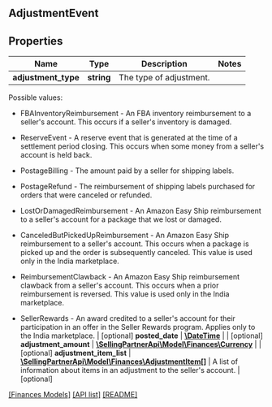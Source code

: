 ## AdjustmentEvent

## Properties

Name | Type | Description | Notes
------------ | ------------- | ------------- | -------------
**adjustment_type** | **string** | The type of adjustment.

Possible values:

* FBAInventoryReimbursement - An FBA inventory reimbursement to a seller&#39;s account. This occurs if a seller&#39;s inventory is damaged.

* ReserveEvent - A reserve event that is generated at the time of a settlement period closing. This occurs when some money from a seller&#39;s account is held back.

* PostageBilling - The amount paid by a seller for shipping labels.

* PostageRefund - The reimbursement of shipping labels purchased for orders that were canceled or refunded.

* LostOrDamagedReimbursement - An Amazon Easy Ship reimbursement to a seller&#39;s account for a package that we lost or damaged.

* CanceledButPickedUpReimbursement - An Amazon Easy Ship reimbursement to a seller&#39;s account. This occurs when a package is picked up and the order is subsequently canceled. This value is used only in the India marketplace.

* ReimbursementClawback - An Amazon Easy Ship reimbursement clawback from a seller&#39;s account. This occurs when a prior reimbursement is reversed. This value is used only in the India marketplace.

* SellerRewards - An award credited to a seller&#39;s account for their participation in an offer in the Seller Rewards program. Applies only to the India marketplace. | [optional]
**posted_date** | [**\DateTime**](\DateTime.md) |  | [optional]
**adjustment_amount** | [**\SellingPartnerApi\Model\Finances\Currency**](Currency.md) |  | [optional]
**adjustment_item_list** | [**\SellingPartnerApi\Model\Finances\AdjustmentItem[]**](AdjustmentItem.md) | A list of information about items in an adjustment to the seller&#39;s account. | [optional]

[[Finances Models]](../) [[API list]](../../Api) [[README]](../../../README.md)
